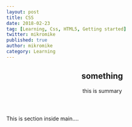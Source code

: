 ```yaml
---
layout: post
title: CSS
date: 2018-02-23
tag: [Learning, Css, HTML5, Getting started]
twitter: mikromike
published: true
author: mikromike
category: Learning
---
```


<!DOCTYPE HTML>
<!-- // HTML -->
<html lang="en">
<head>
    <meta charset="UTC-8"
    <meta name="viewport" content="width=device-width, initial-scale=1.0">
    <title> HTML 5 </title>
    <body>
      <header>
        <h2> something </h2>
        <p> this is summary </p>
      </header>
<main>
      <section>
        This is section inside main....
      </section>

</main>
<footer>
</footer>
</body>
</htnl>
